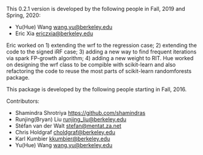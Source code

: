 This 0.2.1 version is developed by the following people in Fall, 2019 and Spring, 2020:

- Yu(Hue) Wang <wang.yu@berkeley.edu>
- Eric Xia <ericzxia@berkeley.edu>

Eric worked on 1) extending the wrf to the regression case; 2) extending the code to the signed iRF case; 3) adding a new way to find frequent iterations via spark FP-growth algorithm; 4) adding a new weight to RIT. 
Hue worked on designing the wrf class to be compible with scikit-learn and also refactoring the code to reuse the most parts of scikit-learn randomforests package.

This package is developed by the following people starting in Fall, 2016.

Contributors:

- Shamindra Shrotriya <https://github.com/shamindras>
- Runjing(Bryan) Liu <runjing_liu@berkeley.edu>
- Stéfan van der Walt <stefan@mentat.za.net>
- Chris Holdgraf <choldgraf@berkeley.edu>
- Karl Kumbier <kkumbier@berkeley.edu>
- Yu(Hue) Wang <wang.yu@berkeley.edu>
